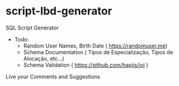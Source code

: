 # script-lbd-generator
SQL Script Generator

- Todo:
  - Random User Names, Birth Date ( https://randomuser.me)
  - Schema Documentation ( Tipos de Especialização, Tipos de Alocação, etc...)
  - Schema Validation ( https://github.com/hapijs/joi )


Live your Comments and Suggestions 
